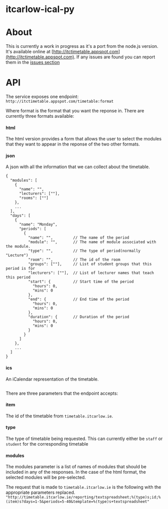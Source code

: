 itcarlow-ical-py
================

# About
This is currently a work in progress as it's a port from the node.js version. It's available online at
[http://itctimetable.appspot.com](http://itctimetable.appspot.com). If any issues are found you can report
them in the [issues section](https://github.com/danielconnor/itcarlow-ical-py/issues)

# API
The service exposes one endpoint: `http://itctimetable.appspot.com/timetable:format`

Where format is the format that you want the reponse in. There are currently three formats available:

#### html
The html version provides a form that allows the user to select the modules that they want to appear in the reponse of the two other formats.

#### json
A json with all the information that we can collect about the timetable.

```
{
  "modules": [
    {
      "name": "",
      "lecturers": [""],
      "rooms": [""]
    },
    ...
  ],
  "days": [
    {
      "name": "Monday",
      "periods": [
        {
          "name": "",         // The name of the period
          "module": "",       // The name of module associated with the module.
          "type": "",         // The type of period(normally "Lecture")
          "room": "",         // The id of the room
          "groups": [""],     // List of student groups that this period is for
          "lecturers": [""],  // List of lecturer names that teach this period
          "start": {          // Start time of the period
            "hours": 0,
            "mins": 0
          },
          "end": {            // End time of the period
            "hours": 0,
            "mins": 0
          },
          "duration": {       // Duration of the period
            "hours": 0,
            "mins": 0
          }
        }
      ]
    },
    ...
  ]
}
```

#### ics
An iCalendar representation of the timetable.

```

```


There are three parameters that the endpoint accepts:

#### item
The id of the timetable from `timetable.itcarlow.ie`.

#### type
The type of timetable being requested. This can currently either be `staff` or `student` for the corresponding timetable

#### modules
The modules parameter is a list of names of modules that should be included in any of the responses. In the case of the html
format, the selected modules will be pre-selected.

The request that is made to `timetable.itcarlow.ie` is the following with the appropriate parameters replaced.
`"http://timetable.itcarlow.ie/reporting/textspreadsheet;%(type)s;id;%(item)s?days=1-5&periods=5-40&template=%(type)s+textspreadsheet"`

